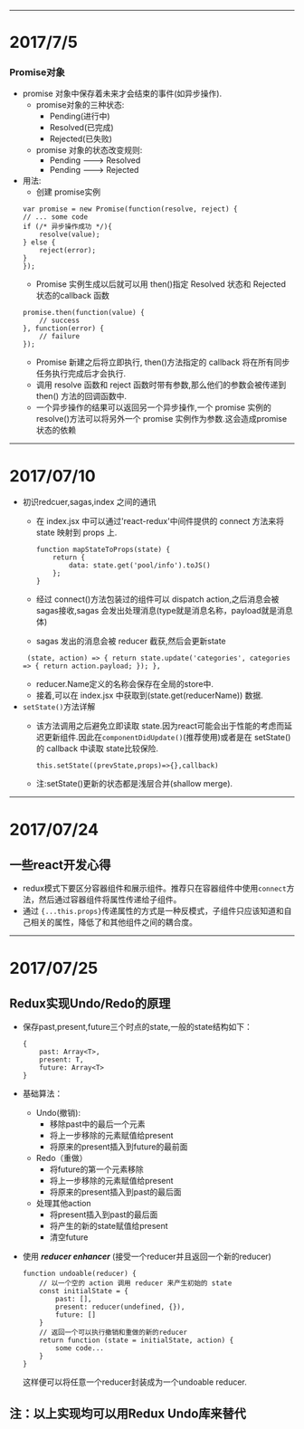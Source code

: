 --------------
# 2017/7/5
### Promise对象
- promise 对象中保存着未来才会结束的事件(如异步操作).
	+ promise对象的三种状态:
		+ Pending(进行中)
		+ Resolved(已完成)
		+ Rejected(已失败)
	+ promise 对象的状态改变规则:
		+ Pending ---> Resolved
		+ Pending ---> Rejected
- 用法:
	+ 创建 promise实例
	```
	var promise = new Promise(function(resolve, reject) {
  	// ... some code
  	if (/* 异步操作成功 */){
    	resolve(value);
  	} else {
    	reject(error);
  	}
	});
	```
	+ Promise 实例生成以后就可以用 then()指定 Resolved 状态和 Rejected 状态的callback 函数
	```
	promise.then(function(value) {
  		// success
	}, function(error) {
  		// failure
	});
	```
	+ Promise 新建之后将立即执行, then()方法指定的 callback 将在所有同步任务执行完成后才会执行.
	+ 调用 resolve 函数和 reject 函数时带有参数,那么他们的参数会被传递到then() 方法的回调函数中.
	+ 一个异步操作的结果可以返回另一个异步操作,一个 promise 实例的 resolve()方法可以将另外一个 promise 实例作为参数.这会造成promise状态的依赖
	
-------
# 2017/07/10
- 初识redcuer,sagas,index 之间的通讯
	+ 在 index.jsx 中可以通过'react-redux'中间件提供的 connect 方法来将 state 映射到 props 上.
	
		```
		function mapStateToProps(state) {
    		return {
        		data: state.get('pool/info').toJS()
    		};
		}
		```
	+ 经过 connect()方法包装过的组件可以 dispatch action,之后消息会被 sagas接收,sagas 会发出处理消息(type就是消息名称，payload就是消息体)
	+ sagas 发出的消息会被 reducer 截获,然后会更新state
	```
	 (state, action) => { return state.update('categories', categories => { return action.payload; }); },
	```
	+ reducer.Name定义的名称会保存在全局的store中.
	+ 接着,可以在 index.jsx 中获取到(state.get(reducerName)) 数据.
- `setState()`方法详解
	+ 该方法调用之后避免立即读取 state.因为react可能会出于性能的考虑而延迟更新组件.因此在`componentDidUpdate()`(推荐使用)或者是在 setState()的 callback 中读取 state比较保险.
	
		```
		this.setState((prevState,props)=>{},callback)
		```
	+ 注:setState()更新的状态都是浅层合并(shallow merge).
	
-------------
# 2017/07/24
## 一些react开发心得
- redux模式下要区分容器组件和展示组件。推荐只在容器组件中使用`connect`方法，然后通过容器组件将属性传递给子组件。
- 通过	`{...this.props}`传递属性的方式是一种反模式，子组件只应该知道和自己相关的属性，降低了和其他组件之间的耦合度。 
-------------------------------
# 2017/07/25
## Redux实现Undo/Redo的原理
- 保存past,present,future三个时点的state,一般的state结构如下：
	```
	{
	  	past: Array<T>,
	  	present: T,
	  	future: Array<T>
	}
	```
- 基础算法：
	+ Undo(撤销):
		+ 移除past中的最后一个元素
		+ 将上一步移除的元素赋值给present
		+ 将原来的present插入到future的最前面
	+ Redo（重做）
		+ 将future的第一个元素移除
		+ 将上一步移除的元素赋值给present
		+ 将原来的present插入到past的最后面
	+ 处理其他action
		+ 将present插入到past的最后面
		+ 将产生的新的state赋值给present
		+ 清空future
		
- 使用 ***reducer enhancer*** (接受一个reducer并且返回一个新的reducer)
	```
	function undoable(reducer) {
		// 以一个空的 action 调用 reducer 来产生初始的 state
		const initialState = {
		    past: [],
		    present: reducer(undefined, {}),
		    future: []
  		}
  		// 返回一个可以执行撤销和重做的新的reducer
		return function (state = initialState, action) {
			some code...
		}
	}
	```
	
	这样便可以将任意一个reducer封装成为一个undoable reducer.
	
## 注：以上实现均可以用Redux Undo库来替代
	
